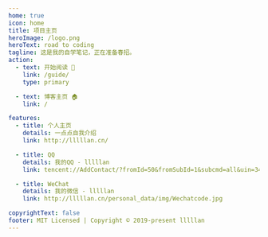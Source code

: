 ```yaml
---
home: true
icon: home
title: 项目主页
heroImage: /logo.png
heroText: road to coding
tagline: 这是我的自学笔记，正在准备春招。
action:
  - text: 开始阅读 🚩
    link: /guide/
    type: primary

  - text: 博客主页 🏠
    link: /

features:
  - title: 个人主页 
    details: 一点点自我介绍
    link: http://lllllan.cn/

  - title: QQ
    details: 我的QQ - lllllan
    link: tencent://AddContact/?fromId=50&fromSubId=1&subcmd=all&uin=342310798

  - title: WeChat
    details: 我的微信 - lllllan
    link: http://lllllan.cn/personal_data/img/Wechatcode.jpg

copyrightText: false
footer: MIT Licensed | Copyright © 2019-present lllllan
---
```




